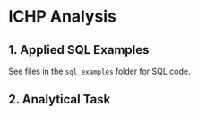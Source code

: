 # ICHP Analysis

## 1. Applied SQL Examples

See files in the `sql_examples` folder for SQL code.

## 2. Analytical Task